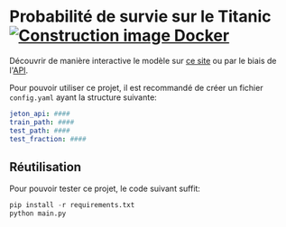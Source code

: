 # Probabilité de survie sur le Titanic [![Construction image Docker](https://github.com/ensae-reproductibilite/application-correction/actions/workflows/prod.yml/badge.svg)](https://github.com/ensae-reproductibilite/application-correction/actions/workflows/prod.yml)


Découvrir de manière interactive le modèle sur [ce site](https://ensae-reproductibilite.github.io/application-correction/)
ou par le biais de l'[API](https://titanic.kub.sspcloud.fr/docs).

Pour pouvoir utiliser ce projet, il 
est recommandé de créer un fichier `config.yaml`
ayant la structure suivante:

```yaml
jeton_api: ####
train_path: ####
test_path: ####
test_fraction: ####
```

## Réutilisation

Pour pouvoir tester ce projet, le code suivant
suffit:

```python
pip install -r requirements.txt
python main.py
```